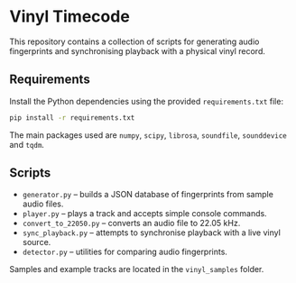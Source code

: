 # Vinyl Timecode

This repository contains a collection of scripts for generating audio fingerprints and
synchronising playback with a physical vinyl record.

## Requirements

Install the Python dependencies using the provided `requirements.txt` file:

```bash
pip install -r requirements.txt
```

The main packages used are `numpy`, `scipy`, `librosa`, `soundfile`, `sounddevice`
and `tqdm`.

## Scripts

- `generator.py` – builds a JSON database of fingerprints from sample audio files.
- `player.py` – plays a track and accepts simple console commands.
- `convert_to_22050.py` – converts an audio file to 22.05 kHz.
- `sync_playback.py` – attempts to synchronise playback with a live vinyl source.
- `detector.py` – utilities for comparing audio fingerprints.

Samples and example tracks are located in the `vinyl_samples` folder.

